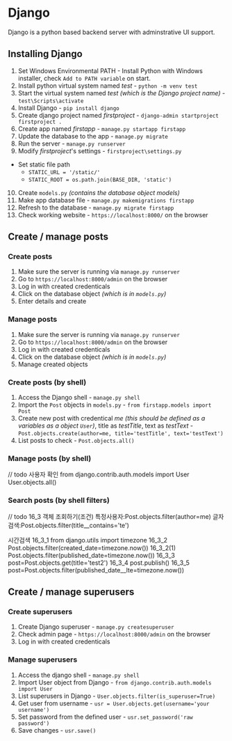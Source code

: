 # Django

Django is a python based backend server with adminstrative UI support.

## Installing Django

1. Set Windows Environmental PATH - Install Python with Windows installer, check `Add to PATH variable` on start.
2. Install python virtual system named *test* - `python -m venv test`
3. Start the virtual system named *test (which is the Django project name)* - `test\Scripts\activate`
4. Install Django - `pip install django`
5. Create django project named *firstproject* - `django-admin startproject firstproject .`
6. Create app named *firstapp* - `manage.py startapp firstapp`
7. Update the database to the app - `manage.py migrate`
8. Run the server - `manage.py runserver`
9. Modify *firstproject*'s settings - `firstproject\settings.py`
  - Set static file path
    - `STATIC_URL = '/static/'`
    - `STATIC_ROOT = os.path.join(BASE_DIR, 'static')`
10. Create `models.py` *(contains the database object models)*
11. Make app database file - `manage.py makemigrations firstapp`
12. Refresh to the database - `manage.py migrate firstapp`
13. Check working website - `https://localhost:8000/` on the browser

## Create / manage posts

### Create posts
1. Make sure the server is running via `manage.py runserver`
2. Go to `https://localhost:8000/admin` on the browser
3. Log in with created credenticals
4. Click on the database object *(which is in `models.py`)*
5. Enter details and create

### Manage posts
1. Make sure the server is running via `manage.py runserver`
2. Go to `https://localhost:8000/admin` on the browser
3. Log in with created credenticals
4. Click on the database object *(which is in `models.py`)*
5. Manage created objects

### Create posts (by shell)
1. Access the Django shell - `manage.py shell`
2. Import the `Post` objects in `models.py` - `from firstapp.models import Post`
3. Create new post with credentical *me (this should be defined as a variables as a object `User`)*, title as *testTitle*, text as *testText* - `Post.objects.create(author=me, title='testTitle', text='testText')`
4. List posts to check - `Post.objects.all()`

### Manage posts (by shell)
// todo
사용자 확인
from django.contrib.auth.models import User
User.objects.all()

### Search posts (by shell filters)
// todo
16_3 객체 조회하기(조건)
특정사용자:Post.objects.filter(author=me)
글자검색:Post.objects.filter(title__contains='te')

시간검색
16_3_1 from django.utils import timezone
16_3_2 Post.objects.filter(created_date=timezone.now())
16_3_2(1) Post.objects.filter(published_date=timezone.now())
16_3_3 post=Post.objects.get(title='test2')
16_3_4 post.publish()
16_3_5 post=Post.objects.filter(published_date__lte=timezone.now())

## Create / manage superusers

### Create superusers
1. Create Django superuser - `manage.py createsuperuser`
2. Check admin page - `https://localhost:8000/admin` on the browser
3. Log in with created credenticals

### Manage superusers
1. Access the django shell - `manage.py shell`
2. Import User object from Django - `from django.contrib.auth.models import User`
3. List superusers in Django - `User.objects.filter(is_superuser=True)`
4. Get user from username - `usr = User.objects.get(username='your username')`
5. Set password from the defined user - `usr.set_password('raw password')`
6. Save changes - `usr.save()`
